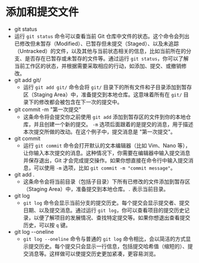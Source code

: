 # 添加和提交文件

-  git status
  - 运行 `git status` 命令可以查看当前 Git 仓库中文件的状态。这个命令会列出已修改但未暂存（Modified）、已暂存但未提交（Staged）、以及未追踪（Untracked）的文件，以及其他与当前状态相关的信息，比如当前所在的分支、是否存在已暂存或未暂存的文件等。通过运行 `git status`，你可以了解当前工作区的状态，并根据需要采取相应的行动，如添加、提交、或撤销修改。
- git add git/
  - 运行 `git add git/` 命令会将 `git/` 目录下的所有文件和子目录添加到暂存区（Staging Area）中，准备提交到本地仓库。这意味着所有在 `git/` 目录下的修改都会被包含在下一次的提交中。
- git commit -m "第一次提交"
  - 这条命令将会提交你之前使用 `git add` 添加到暂存区的文件到你的本地仓库，并且创建一个新的提交。 `-m` 选项后面跟着的是提交的消息，用于描述本次提交所做的改动。在这个例子中，提交消息是 "第一次提交"。
- git commit
  - 运行 `git commit` 命令会打开默认的文本编辑器（比如 Vim、Nano 等），让你输入本次提交的消息。这种情况下，你需要在编辑器中输入提交消息并保存退出，Git 才会完成提交操作。如果你想直接在命令行中输入提交消息，可以使用 `-m` 选项，比如 `git commit -m "commit message"`。
- git add .
  - 这条命令会将当前目录（包括子目录）下所有已修改的文件添加到暂存区（Staging Area）中，准备提交到本地仓库。`.` 表示当前目录。
- git log
  - `git log` 命令会显示当前分支的提交历史。每个提交会显示提交者、提交日期、以及提交消息。通过运行 `git log`，你可以查看项目的提交历史记录，以便了解项目的发展情况、查找特定提交等。如果你想退出查看提交历史，可以按 `q` 键。
- git log --oneline
  - `git log --oneline` 命令与普通的 `git log` 命令相比，会以简洁的方式显示提交历史。每个提交只会显示一行信息，包括提交哈希值（缩短的）、提交消息等。这样做可以使提交历史更加紧凑，更容易浏览。